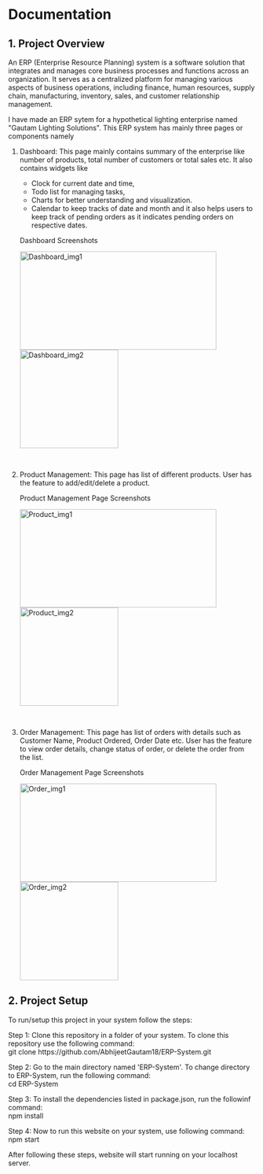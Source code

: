 <h1>Documentation</h1>
<h2>1. Project Overview</h2>
<p>An ERP (Enterprise Resource Planning) system is a software solution that integrates and manages core business processes and functions across an organization. It serves as a centralized platform for managing various aspects of business operations, including finance, human resources, supply chain, manufacturing, inventory, sales, and customer relationship management.</p>
<p>I have made an ERP sytem for a hypothetical lighting enterprise named "Gautam Lighting Solutions". This ERP system has mainly three pages or components namely
<ol><li><p>Dashboard: This page mainly contains summary of the enterprise like number of products, total number of customers or total sales etc. It also contains widgets like <ul><li>Clock for current date and time,</li> <li>Todo list for managing tasks,</li> <li>Charts for better understanding and visualization.</li><li>Calendar to keep tracks of date and month and it also helps users to keep track of pending orders as it indicates pending orders on respective dates.</li></ul></p></li>
  <p>Dashboard Screenshots</p>
  <p> <img src ='https://github.com/AbhijeetGautam18/ERP-System/assets/79470730/ea36f766-212b-4f4b-9dbb-3ad1704ab7a0' alt='Dashboard_img1' height="200px" width="400px">
    <img src='https://github.com/AbhijeetGautam18/ERP-System/assets/79470730/e816c024-4b0a-4916-aa2f-d07077f3050b' alt='Dashboard_img2' height="200px" widht="200px"></p><br/>
<li><p>Product Management: This page has list of different products. User has the feature to add/edit/delete a product.</p></li>
 <p>Product Management Page Screenshots</p>
  <p> <img src ='https://github.com/AbhijeetGautam18/ERP-System/assets/79470730/103f4404-4083-400b-9620-4b27ec5df936' alt='Product_img1' height="200px" width="400px">
    <img src='https://github.com/AbhijeetGautam18/ERP-System/assets/79470730/41075132-9985-4d18-bb63-c951ee25b2e5' alt='Product_img2' height="200px" widht="200px"></p><br/>
    
<li><p>Order Management: This page has list of orders with details such as Customer Name, Product Ordered, Order Date etc. User has the feature to view order details, change status of order, or delete the order from the list.</p></li>
 <p>Order Management Page Screenshots</p>
  <p> <img src ='https://github.com/AbhijeetGautam18/ERP-System/assets/79470730/37c67d96-9829-4716-b851-efb3dee7866d' alt='Order_img1' height="200px" width="400px">
    <img src='https://github.com/AbhijeetGautam18/ERP-System/assets/79470730/f249386e-65e8-4c03-879c-cbb46ee657e1' alt='Order_img2' height="200px" widht="200px"></p>
</ol>

<h2>2. Project Setup</h2>
<p> To run/setup this project in your system follow the steps:</p>
<p>Step 1: Clone this repository in a folder of your system. To clone this repository use the following command:<br/>
git clone https://github.com/AbhijeetGautam18/ERP-System.git</p>
<p>Step 2: Go to the main directory named 'ERP-System'. To change directory to ERP-System, run the following command:<br/>
cd ERP-System</p>
<p>Step 3: To install the dependencies listed in package.json, run the followinf command:<br/>
npm install</p>
<p>Step 4: Now to run this website on your system, use following command:<br/>
npm start</p>
<p> After following these steps, website will start running on your localhost server.</p>




